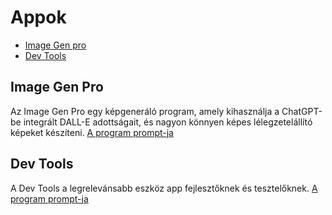 # Appok

- [Image Gen pro](#image-gen-pro)
- [Dev Tools](#dev-tools)

## Image Gen Pro

Az Image Gen Pro egy képgeneráló program, amely kihasználja a ChatGPT-be integrált DALL-E adottságait, és nagyon könnyen képes lélegzetelállító képeket készíteni.
[A program prompt-ja](Apps/Image%20Gen%20Pro.txt)

## Dev Tools

A Dev Tools a legrelevánsabb eszköz app fejlesztőknek és tesztelőknek.
[A program prompt-ja](Apps/Dev_Tools.txt)